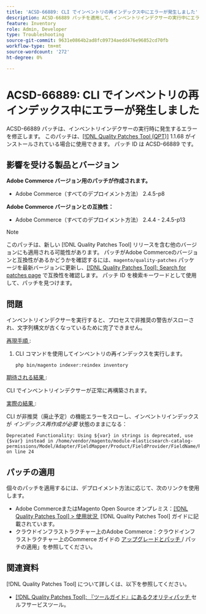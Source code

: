 ```yaml
---
title: 'ACSD-66889: CLI でインベントリの再インデックス中にエラーが発生しました'
description: ACSD-66889 パッチを適用して、インベントリインデクサーの実行中にエラーをトリガーするAdobe Commerceの問題を修正してください。
feature: Inventory
role: Admin, Developer
type: Troubleshooting
source-git-commit: 9631e0864b2ad8fc09734aedd476e96852cd70fb
workflow-type: tm+mt
source-wordcount: '272'
ht-degree: 0%

---
```



# ACSD-66889: CLI でインベントリの再インデックス中にエラーが発生しました

ACSD-66889 パッチは、インベントリインデクサーの実行時に発生するエラーを修正します。 このパッチは、[[!DNL Quality Patches Tool (QPT)]](/help/tools/quality-patches-tool/quality-patches-tool-to-self-serve-quality-patches.md) 1.1.68 がインストールされている場合に使用できます。 パッチ ID は ACSD-66889 です。

## 影響を受ける製品とバージョン

**Adobe Commerce バージョン用のパッチが作成されます。**

* Adobe Commerce（すべてのデプロイメント方法） 2.4.5-p8

**Adobe Commerce バージョンとの互換性：**

* Adobe Commerce（すべてのデプロイメント方法） 2.4.4 - 2.4.5-p13

>[!NOTE]
>
>このパッチは、新しい [!DNL Quality Patches Tool] リリースを含む他のバージョンにも適用される可能性があります。 パッチがAdobe Commerceのバージョンと互換性があるかどうかを確認するには、`magento/quality-patches` パッケージを最新バージョンに更新し、[[!DNL Quality Patches Tool]: Search for patches page](https://experienceleague.adobe.com/tools/commerce-quality-patches/index.html?lang=ja) で互換性を確認します。 パッチ ID を検索キーワードとして使用して、パッチを見つけます。

## 問題

インベントリインデクサーを実行すると、プロセスで非推奨の警告がスローされ、文字列構文が古くなっているために完了できません。

<u> 再現手順 </u>:

1. CLI コマンドを使用してインベントリの再インデックスを実行します。

   ```
   php bin/magento indexer:reindex inventory
   ```

<u> 期待される結果 </u>:

CLI でインベントリインデクサーが正常に再構築されます。

<u> 実際の結果 </u>:

CLI が非推奨（廃止予定）の機能エラーをスローし、インベントリインデックスが *インデックス再作成が必要* 状態のままになる：

```
Deprecated Functionality: Using ${var} in strings is deprecated, use {$var} instead in /home/vendor/magento/module-elasticsearch-catalog-permissions/Model/Adapter/FieldMapper/Product/FieldProvider/FieldName/Resolver/CategoryPermission.php on line 24
```

## パッチの適用

個々のパッチを適用するには、デプロイメント方法に応じて、次のリンクを使用します。

* Adobe CommerceまたはMagento Open Source オンプレミス：[[!DNL Quality Patches Tool] > 使用状況 &#x200B;](/help/tools/quality-patches-tool/usage.md) [!DNL Quality Patches Tool] ガイドに記載されています。
* クラウドインフラストラクチャー上のAdobe Commerce：クラウドインフラストラクチャー上のCommerce ガイドの [&#x200B; アップグレードとパッチ &#x200B;](https://experienceleague.adobe.com/docs/commerce-cloud-service/user-guide/develop/upgrade/apply-patches.html?lang=ja)/ パッチの適用」を参照してください。

## 関連資料

[!DNL Quality Patches Tool] について詳しくは、以下を参照してください。

* [[!DNL Quality Patches Tool]: 『ツールガイド』にあるクオリティパッチ &#x200B;](/help/tools/quality-patches-tool/quality-patches-tool-to-self-serve-quality-patches.md) セルフサービスツール。
